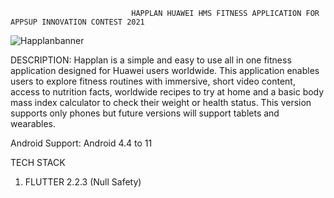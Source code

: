 
                               HAPPLAN HUAWEI HMS FITNESS APPLICATION FOR APPSUP INNOVATION CONTEST 2021










![Happlanbanner](https://user-images.githubusercontent.com/48213736/132124423-15224f3f-9216-4d21-8aa2-1a4723f9dc4b.jpg)






DESCRIPTION: Happlan is a simple and easy to use all in one fitness application designed for Huawei users worldwide. This application enables users to explore fitness routines with immersive, short video content, access to nutrition facts, worldwide recipes to try at home and a basic body mass index calculator to check their weight or health status. This version supports only phones but future versions will support tablets and wearables.

Android Support: Android 4.4 to 11

TECH STACK

1. FLUTTER 2.2.3 (Null Safety)




















